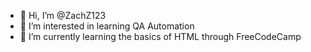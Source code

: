 - 👋 Hi, I’m @ZachZ123
- 👀 I’m interested in learning QA Automation
- 🌱 I’m currently learning the basics of HTML through FreeCodeCamp



<!---
ZachZ123/ZachZ123 is a ✨ special ✨ repository because its `README.md` (this file) appears on your GitHub profile.
You can click the Preview link to take a look at your changes.
--->
